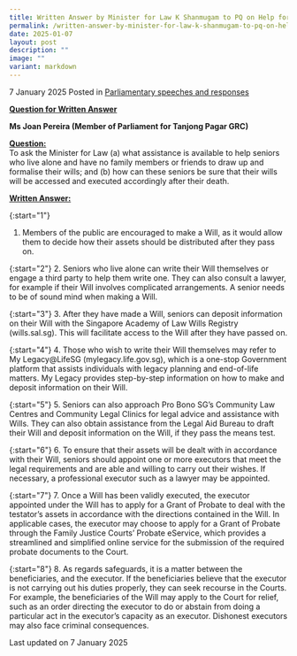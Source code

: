 ```yaml
---
title: Written Answer by Minister for Law K Shanmugam to PQ on Help for Wills
permalink: /written-answer-by-minister-for-law-k-shanmugam-to-pq-on-help-for-wills/
date: 2025-01-07
layout: post
description: ""
image: ""
variant: markdown
---
```

7 January 2025 Posted in [Parliamentary speeches and responses](/news/parliamentary-speeches) 

<b><u>Question for Written Answer</u></b>

<b>Ms Joan Pereira (Member of Parliament for Tanjong Pagar GRC)</b>

<b><u>Question:</u></b>
<br>To ask the Minister for Law (a) what assistance is available to help seniors who live alone and have no family members or friends to draw up and formalise their wills; and (b) how can these seniors be sure that their wills will be accessed and executed accordingly after their death.

<b><u>Written Answer:</u></b>

{:start="1"}
1.	Members of the public are encouraged to make a Will, as it would allow them to decide how their assets should be distributed after they pass on.

{:start="2"}
2. Seniors who live alone can write their Will themselves or engage a third party to help them write one. They can also consult a lawyer, for example if their Will involves complicated arrangements. A senior needs to be of sound mind when making a Will.

{:start="3"}
3. After they have made a Will, seniors can deposit information on their Will with the Singapore Academy of Law Wills Registry (wills.sal.sg). This will facilitate access to the Will after they have passed on. 

{:start="4"}
4. Those who wish to write their Will themselves may refer to My Legacy@LifeSG (mylegacy.life.gov.sg), which is a one-stop Government platform that assists individuals with legacy planning and end-of-life matters. My Legacy provides step-by-step information on how to make and deposit information on their Will.

{:start="5"}
5.  Seniors can also approach Pro Bono SG’s Community Law Centres and Community Legal Clinics for legal advice and assistance with Wills. They can also obtain assistance from the Legal Aid Bureau to draft their Will and deposit information on the Will, if they pass the means test. 

{:start="6"}
6.  To ensure that their assets will be dealt with in accordance with their Will, seniors should appoint one or more executors that meet the legal requirements and are able and willing to carry out their wishes. If necessary, a professional executor such as a lawyer may be appointed.

{:start="7"}
7.  Once a Will has been validly executed, the executor appointed under the Will has to apply for a Grant of Probate to deal with the testator’s assets in accordance with the directions contained in the Will. In applicable cases, the executor may choose to apply for a Grant of Probate through the Family Justice Courts’ Probate eService, which provides a streamlined and simplified online service for the submission of the required probate documents to the Court.

{:start="8"}
8.  As regards safeguards, it is a matter between the beneficiaries, and the executor. If the beneficiaries believe that the executor is not carrying out his duties properly, they can seek recourse in the Courts. For example, the beneficiaries of the Will may apply to the Court for relief, such as an order directing the executor to do or abstain from doing a particular act in the executor’s capacity as an executor. Dishonest executors may also face criminal consequences.

<p></p><p></p><p class="right-side-updated">Last updated on 7 January 2025</p>